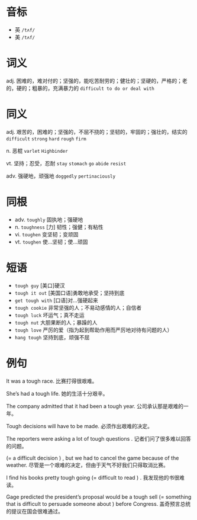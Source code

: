 # 音标

- 英 `/tʌf/`
- 美 `/tʌf/`

# 词义

adj. 困难的，难对付的；坚强的，能吃苦耐劳的；健壮的；坚硬的，严格的；老的，硬的；粗暴的，充满暴力的
`difficult to do or deal with`

# 同义

adj. 艰苦的，困难的；坚强的，不屈不挠的；坚韧的，牢固的；强壮的，结实的
`difficult` `strong` `hard` `rough` `firm`

n. 恶棍
`varlet` `Highbinder`

vt. 坚持；忍受，忍耐
`stay` `stomach` `go` `abide` `resist`

adv. 强硬地，顽强地
`doggedly` `pertinaciously`

# 同根

- adv. `toughly` 固执地；强硬地
- n. `toughness` [力] 韧性；强健；有粘性
- vi. `toughen` 变坚韧；变顽固
- vt. `toughen` 使…坚韧；使…顽固

# 短语

- `tough guy` [美口]硬汉
- `tough it out` [美国口语]勇敢地承受；坚持到底
- `get tough with` [口语]对…强硬起来
- `tough cookie` 非常坚强的人；不易动感情的人；自信者
- `tough luck` 坏运气；真不走运
- `tough nut` 大胆果断的人；暴躁的人
- `tough love` 严厉的爱（指为起到帮助作用而严厉地对待有问题的人）
- `hang tough` 坚持到底，顽强不屈

# 例句

It was a tough race.
比赛打得很艰难。

She’s had a tough life.
她的生活十分艰辛。

The company admitted that it had been a tough year.
公司承认那是艰难的一年。

Tough decisions will have to be made.
必须作出艰难的决定。

The reporters were asking a lot of tough questions .
记者们问了很多难以回答的问题。

(= a difficult decision ) , but we had to cancel the game because of the weather.
尽管是一个艰难的决定，但由于天气不好我们只得取消比赛。

I find his books pretty tough going (= difficult to read ) .
我发现他的书很难读。

Gage predicted the president’s proposal would be a tough sell (= something that is difficult to persuade someone about ) before Congress.
盖奇预言总统的提议在国会很难通过。


